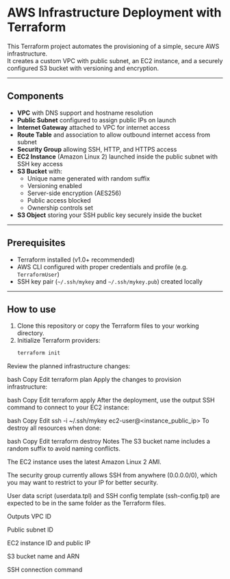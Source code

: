 # AWS Infrastructure Deployment with Terraform

This Terraform project automates the provisioning of a simple, secure AWS infrastructure.  
It creates a custom VPC with public subnet, an EC2 instance, and a securely configured S3 bucket with versioning and encryption.

---

## Components

- **VPC** with DNS support and hostname resolution
- **Public Subnet** configured to assign public IPs on launch
- **Internet Gateway** attached to VPC for internet access
- **Route Table** and association to allow outbound internet access from subnet
- **Security Group** allowing SSH, HTTP, and HTTPS access
- **EC2 Instance** (Amazon Linux 2) launched inside the public subnet with SSH key access
- **S3 Bucket** with:
  - Unique name generated with random suffix
  - Versioning enabled
  - Server-side encryption (AES256)
  - Public access blocked
  - Ownership controls set
- **S3 Object** storing your SSH public key securely inside the bucket

---

## Prerequisites

- Terraform installed (v1.0+ recommended)
- AWS CLI configured with proper credentials and profile (e.g. `TerraformUser`)
- SSH key pair (`~/.ssh/mykey` and `~/.ssh/mykey.pub`) created locally

---

## How to use

1. Clone this repository or copy the Terraform files to your working directory.
2. Initialize Terraform providers:
   ```bash
   terraform init
Review the planned infrastructure changes:

bash
Copy
Edit
terraform plan
Apply the changes to provision infrastructure:

bash
Copy
Edit
terraform apply
After the deployment, use the output SSH command to connect to your EC2 instance:

bash
Copy
Edit
ssh -i ~/.ssh/mykey ec2-user@<instance_public_ip>
To destroy all resources when done:

bash
Copy
Edit
terraform destroy
Notes
The S3 bucket name includes a random suffix to avoid naming conflicts.

The EC2 instance uses the latest Amazon Linux 2 AMI.

The security group currently allows SSH from anywhere (0.0.0.0/0), which you may want to restrict to your IP for better security.

User data script (userdata.tpl) and SSH config template (ssh-config.tpl) are expected to be in the same folder as the Terraform files.

Outputs
VPC ID

Public subnet ID

EC2 instance ID and public IP

S3 bucket name and ARN

SSH connection command

